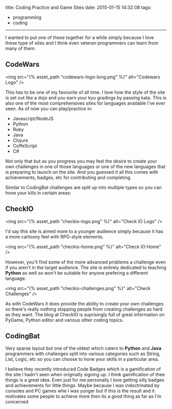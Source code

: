 title: Coding Practice and Game Sites
date: 2015-01-15 14:32:08
tags: 
 - programming
 - coding
---

I wanted to put one of these together for a while simply because I love these type of sites and I think even veteran programmers can learn from many of them.

## CodeWars

<img src="{% asset_path "codewars-logo-long.png" %}" alt="Codewars Logo" />

This has to be one of my favourite of all time. I love how the style of the site is set out like a dojo and you earn your kyu gradings by passing kata. This is also one of the most comprehensives sites for languages available I've ever seen. As of now you can play/practice in:

* Javascript/NodeJS
* Python
* Ruby
* Java
* Clojure
* CoffeScript
* C#

Not only that but as you progress you may feel the desire to create your own challenges in one of those languages or one of the new languages that is preparing to launch on the site. And you guessed it all this comes with achievements, badges, etc for contributing and completing.

Similar to CodingBat challenges are split up into multiple types so you can hone your kills in certain areas:


## CheckIO
<img src="{% asset_path "checkio-logo.png" %}" alt="Check IO Logo" />

I'd say this site is aimed more to a younger audience simply because it has a more cartoony feel with RPG-style elements.

<img src="{% asset_path "checkio-home.png" %}" alt="Check IO Home" />

However, you'll find some of the more advanced problems a challenge even if you aren't in the target audience. The site is entirely dedicated to teaching **Python** as well so won't be suitable for anyone prefering a different language.

<img src="{% asset_path "checkio-challenges.png" %}" alt="Check Challenges" />

As with CodeWars it does provide the ability to create your own challenges so there's really nothing stopping people from creating challenges as hard as they want. The blog at CheckIO is suprisingly full of great information on PyGame, Python editor and various other coding topics.

## CodingBat

Very sparse layout but one of the oldest which caters to **Python** and **Java** programmers with challenges split into various categories such as String, List, Logic, etc so you can choose to hone your skills in a particular area.

I believe they recently introduced Code Badges which is a gamification of the site I hadn't seen when originally signing up. I think gamification of thee things is a great idea. Even just for me personally I love getting silly badges and achievements for little things. Maybe because I was indoctrinated by consoles and PC games whe I was yunger but if this is the result and it motivates some people to achieve more then its a good thing as far as I'm concerned

